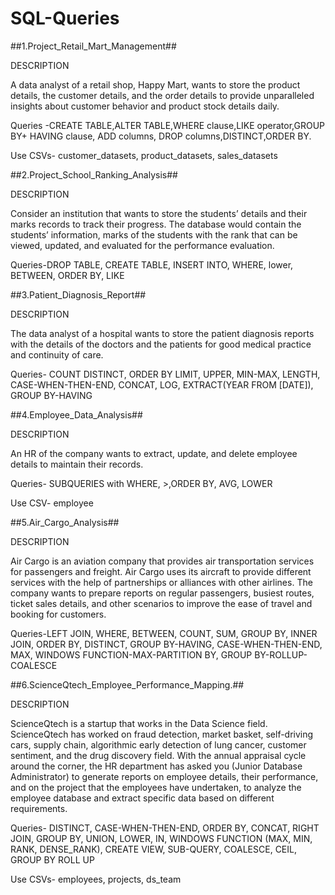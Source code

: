 # SQL-Queries

##1.Project_Retail_Mart_Management##

DESCRIPTION

A data analyst of a retail shop, Happy Mart, wants to store the product details, the customer details, and the order details to provide unparalleled insights about 
customer behavior and product stock details daily.

Queries -CREATE TABLE,ALTER TABLE,WHERE clause,LIKE operator,GROUP BY+ HAVING clause, ADD columns, DROP columns,DISTINCT,ORDER BY.

Use CSVs- customer_datasets, product_datasets, sales_datasets

##2.Project_School_Ranking_Analysis##

DESCRIPTION

Consider an institution that wants to store the students’ details and their marks records to track their progress. The database would contain the students’ information, marks of the students with the rank that can be viewed, updated, and evaluated for the performance evaluation.

Queries-DROP TABLE, CREATE TABLE, INSERT INTO, WHERE, lower, BETWEEN, ORDER BY, LIKE

##3.Patient_Diagnosis_Report##

DESCRIPTION

The data analyst of a hospital wants to store the patient diagnosis reports with the details of the doctors and the patients for good medical practice and continuity of care.

 Queries- COUNT DISTINCT, ORDER BY LIMIT, UPPER, MIN-MAX, LENGTH, CASE-WHEN-THEN-END, CONCAT, LOG, EXTRACT(YEAR FROM [DATE]), GROUP BY-HAVING
 
 ##4.Employee_Data_Analysis##
 
 DESCRIPTION

An HR of the company wants to extract, update, and delete employee details to maintain their records.
 
Queries- SUBQUERIES with WHERE, >,ORDER BY, AVG, LOWER

Use CSV- employee

##5.Air_Cargo_Analysis##

DESCRIPTION

Air Cargo is an aviation company that provides air transportation services for passengers and freight. Air Cargo uses its aircraft to provide different services with the help of partnerships or alliances with other airlines. The company wants to prepare reports on regular passengers, busiest routes, ticket sales details, and other scenarios to improve the ease of travel and booking for customers.

Queries-LEFT JOIN, WHERE, BETWEEN, COUNT, SUM, GROUP BY, INNER JOIN, ORDER BY, DISTINCT, GROUP BY-HAVING, CASE-WHEN-THEN-END, MAX, WINDOWS FUNCTION-MAX-PARTITION BY, GROUP BY-ROLLUP-COALESCE 

##6.ScienceQtech_Employee_Performance_Mapping.##

DESCRIPTION

ScienceQtech is a startup that works in the Data Science field. ScienceQtech has worked on fraud detection, market basket, self-driving cars, supply chain, algorithmic early detection of lung cancer, customer sentiment, and the drug discovery field. With the annual appraisal cycle around the corner, the HR department has asked you (Junior Database Administrator) to generate reports on employee details, their performance, and on the project that the employees have undertaken, to analyze the employee database and extract specific data based on different requirements.

Queries- DISTINCT, CASE-WHEN-THEN-END, ORDER BY, CONCAT, RIGHT JOIN, GROUP BY, UNION, LOWER, IN, WINDOWS FUNCTION (MAX, MIN, RANK, DENSE_RANK), CREATE VIEW, SUB-QUERY, COALESCE, CEIL, GROUP BY ROLL UP

Use CSVs- employees, projects, ds_team
